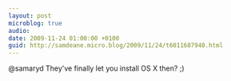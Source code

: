 ```yaml
---
layout: post
microblog: true
audio: 
date: 2009-11-24 01:00:00 +0100
guid: http://samdeane.micro.blog/2009/11/24/t6011687940.html
---
```

@samaryd They've finally let you install OS X then? ;)
